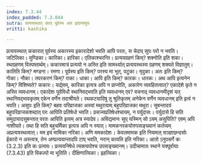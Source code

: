 ```yaml
---
index: 7.3.44
index_padded: 7.3.044
sutra: प्रत्ययस्थात् कात् पूर्वस्य अत इदाप्यसुपः
vritti: kashika

---
```

प्रत्ययस्थात् ककारात् पूर्वस्य अकारस्य इकारादेशो भवति आपि परतः, स चेदाप् सुपः परो न भवति। जटिलिका। मुण्डिका। कारिका। हारिका। एतिकाश्चरन्ति। प्रत्ययग्रहणं किम्? शक्नोति इति शका। स्थग्रहणम् विस्पष्तार्थम्। ककारमात्रं प्रत्ययो न अस्ति इति सामर्थ्यात् प्रत्ययस्थस्य ग्रहणम् शक्यते विज्ञातुम्। कातिति किम्? मण्डना। रमणा। पूर्वस्य इति किम्? परस्य मा भूत्, पटुका। मृदुका। अतः इति किम्? गोका। नौका। तपरकरणं किम्? राका। धाका। आपि इति किम्? कारकः। धारकः। अथ आपि इत्यनेन किम्? विशिष्यते? ककारः। यद्येवम्, कारिका इत्यत्र अपि न प्राप्नोति, अकारेण व्यवहितत्वात्? एकादेशे कृते न अस्ति व्यवधानम्। एकादेशः पूर्वविधौ स्थानिवद्भवति इति व्यवधानम् एव? वचनाद् व्यवधानमीदृशं यत् स्थानिवद्भावकृतम् एकेन वर्णेन तदाश्रीयते। रथकट्यादिषु तु श्रुतिकृतम् अनेकेन वर्णेन व्यवधानम् इति इत्वं न भवति। असुपः इति किम्? बहवः परिव्राजका अस्यां मथुरायाम् बहुपरिव्राजका मथुरा। सुबन्तादयं बहुपरिव्राजकशब्दात् परः आपिति प्रतिषेधो भवति। प्रसज्यप्रतिषेधश्चायम्, न पर्युदासः। पर्युदासे हि सति समुदायादसुबन्तात् परतः आपिति इत्वम् अत्र स्यादेव। अविद्यमानः सुप् यस्मिन् सो ऽयम् असुपिति? एवम् अपि नाशीयते। तथा हि सति बहुचर्मिका इत्यत्र अपि न स्यात्। मामकनरकयोरुपसङ्ख्यानं कर्तव्यम् अप्रत्ययस्थत्वात्। मम इयं मामिका नरिका। अणि ममकादेशः। केवलमामक इति नियमात् सञ्ज्ञाछन्दसोः ईकारो न अस्त्यत्र, तेन अण्प्रत्ययान्तादपि टाप् भवति, नरान् कायति इति नरिका। आतो ऽनुपसर्गे कः (3.2.3) इति कः प्रत्ययः। प्रत्ययनिषेधे त्यक्त्यपोश्च उपसङ्ख्यानम्। उदीचामातः स्थाने यक्पूर्वायाः (7.3.43) इति विकल्पो मा भूतिति। दीक्षिणात्यिका। इहत्यिका।